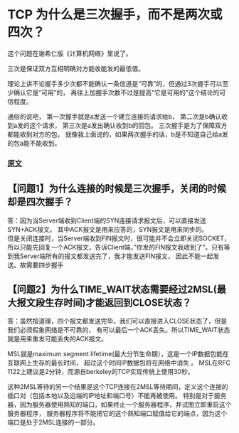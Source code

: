 

#  TCP 为什么是三次握手，而不是两次或四次？

这个问题在谢希仁版《计算机网络》里说了。

三次是保证双方互相明确对方能收能发的最低值。

理论上讲不论握手多少次都不能确认一条信道是“可靠”的，但通过3次握手可以至少确认它是“可用”的，
再往上加握手次数不过是提高“它是可用的”这个结论的可信程度。


通俗的说吧，
第一次握手就是a发送一个建立连接的请求给b，
第二次是b确认收到a发的这个请求，
第三次是a发出确认收到b的回包。
三次握手是为了保障双方都能收到对方的包，
就像我上面说的，如果两次握手的话，b是不知道自己给a发的包a能不能收到。


### [原文](https://www.zhihu.com/question/24853633)



## 【问题1】为什么连接的时候是三次握手，关闭的时候却是四次握手？ 

答：因为当Server端收到Client端的SYN连接请求报文后，可以直接发送SYN+ACK报文。
其中ACK报文是用来应答的，SYN报文是用来同步的。  
  但是关闭连接时，当Server端收到FIN报文时，很可能并不会立即关闭SOCKET，
所以只能先回复一个ACK报文，告诉Client端，”你发的FIN报文我收到了”。只有等到我Server端所有的报文都发送完了，我才能发送FIN报文，
因此不能一起发送。故需要四步握手


## 【问题2】为什么TIME_WAIT状态需要经过2MSL(最大报文段生存时间)才能返回到CLOSE状态？ 
答：虽然按道理，四个报文都发送完毕，我们可以直接进入CLOSE状态了，但是我们必须假象网络是不可靠的，
有可以最后一个ACK丢失。所以TIME_WAIT状态就是用来重发可能丢失的ACK报文。

MSL就是maximum segment lifetime(最大分节生命期），这是一个IP数据包能在互联网上生存的最长时间，
超过这个时间IP数据包将在网络中消失 。
MSL在RFC 1122上建议是2分钟，而源自berkeley的TCP实现传统上使用30秒。

这种2MSL等待的另一个结果是这个TCP连接在2MSL等待期间，定义这个连接的插口对（包括本地以及远端的IP地址和端口号）不能再被使用。 
特别是对于服务器，因为服务器使用熟知的端口，如果终止一个服务器程序，并试图立即重启这个服务器程序，
服务器程序将不能把它的这个熟知端口赋值给它的端点，因为这个端口是处于2MSL连接的一部分。
 
 
